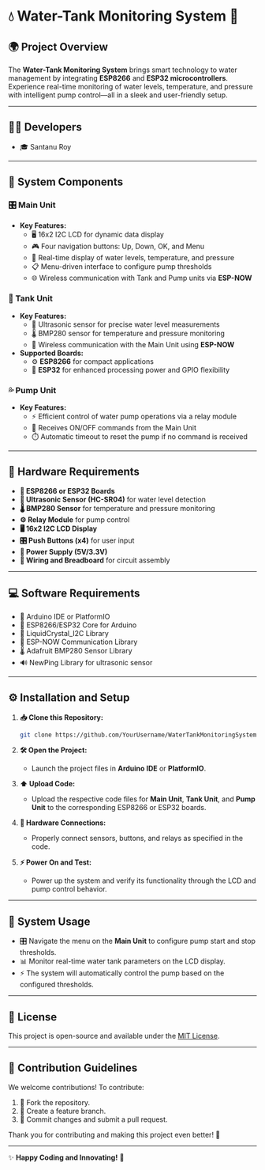 # 💧 **Water-Tank Monitoring System** 🚀

## **🌍 Project Overview**

The **Water-Tank Monitoring System** brings smart technology to water management by integrating **ESP8266** and **ESP32 microcontrollers**. Experience real-time monitoring of water levels, temperature, and pressure with intelligent pump control—all in a sleek and user-friendly setup.

---

## **👨‍💻 Developers**
- 🎓 Santanu Roy

---

## **🔧 System Components**

### **🎛️ Main Unit**
- **Key Features:**
  - 🖥️ 16x2 I2C LCD for dynamic data display
  - 🎮 Four navigation buttons: Up, Down, OK, and Menu
  - 📡 Real-time display of water levels, temperature, and pressure
  - 📋 Menu-driven interface to configure pump thresholds
  - 🌐 Wireless communication with Tank and Pump units via **ESP-NOW**

### **🌊 Tank Unit**
- **Key Features:**
  - 📏 Ultrasonic sensor for precise water level measurements
  - 🌡️ BMP280 sensor for temperature and pressure monitoring
  - 🔄 Wireless communication with the Main Unit using **ESP-NOW**
- **Supported Boards:**
  - ⚙️ **ESP8266** for compact applications
  - 💪 **ESP32** for enhanced processing power and GPIO flexibility

### **💦 Pump Unit**
- **Key Features:**
  - ⚡ Efficient control of water pump operations via a relay module
  - 📨 Receives ON/OFF commands from the Main Unit
  - ⏱️ Automatic timeout to reset the pump if no command is received

---

## **🧰 Hardware Requirements**

- **🔩 ESP8266 or ESP32 Boards**
- **📡 Ultrasonic Sensor (HC-SR04)** for water level detection
- **🌡️ BMP280 Sensor** for temperature and pressure monitoring
- **⚙️ Relay Module** for pump control
- **🖥️ 16x2 I2C LCD Display**
- **🎛️ Push Buttons (x4)** for user input
- **🔋 Power Supply (5V/3.3V)**
- **🔗 Wiring and Breadboard** for circuit assembly

---

## **💻 Software Requirements**

- 🚀 Arduino IDE or PlatformIO
- 📡 ESP8266/ESP32 Core for Arduino
- 📜 LiquidCrystal_I2C Library
- 📶 ESP-NOW Communication Library
- 🌡️ Adafruit BMP280 Sensor Library
- 🔊 NewPing Library for ultrasonic sensor

---

## **⚙️ Installation and Setup**

1. **📥 Clone this Repository:**
   ```bash
   git clone https://github.com/YourUsername/WaterTankMonitoringSystem.git
   ```

2. **🛠️ Open the Project:**
   - Launch the project files in **Arduino IDE** or **PlatformIO**.

3. **⬆️ Upload Code:**
   - Upload the respective code files for **Main Unit**, **Tank Unit**, and **Pump Unit** to the corresponding ESP8266 or ESP32 boards.

4. **🔗 Hardware Connections:**
   - Properly connect sensors, buttons, and relays as specified in the code.

5. **⚡ Power On and Test:**
   - Power up the system and verify its functionality through the LCD and pump control behavior.

---

## **🚀 System Usage**

- 🎛️ Navigate the menu on the **Main Unit** to configure pump start and stop thresholds.
- 📊 Monitor real-time water tank parameters on the LCD display.
- ⚡ The system will automatically control the pump based on the configured thresholds.

---

## **📜 License**

This project is open-source and available under the [MIT License](LICENSE).

---

## **🤝 Contribution Guidelines**

We welcome contributions! To contribute:
1. 🍴 Fork the repository.
2. 🌿 Create a feature branch.
3. 💾 Commit changes and submit a pull request.

Thank you for contributing and making this project even better! 🎉

---

✨ **Happy Coding and Innovating!** 🚀
